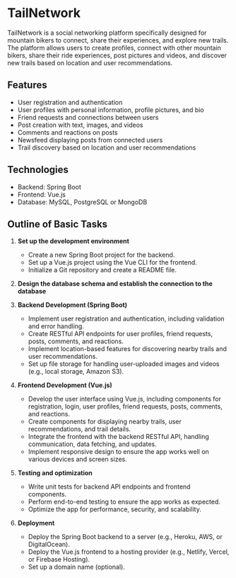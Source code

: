 # TailNetwork

TailNetwork is a social networking platform specifically designed for mountain bikers to connect, share their experiences, and explore new trails. The platform allows users to create profiles, connect with other mountain bikers, share their ride experiences, post pictures and videos, and discover new trails based on location and user recommendations.

## Features

- User registration and authentication
- User profiles with personal information, profile pictures, and bio
- Friend requests and connections between users
- Post creation with text, images, and videos
- Comments and reactions on posts
- Newsfeed displaying posts from connected users
- Trail discovery based on location and user recommendations

## Technologies

- Backend: Spring Boot
- Frontend: Vue.js
- Database: MySQL, PostgreSQL or MongoDB

## Outline of Basic Tasks

1. **Set up the development environment**
   - Create a new Spring Boot project for the backend.
   - Set up a Vue.js project using the Vue CLI for the frontend.
   - Initialize a Git repository and create a README file.

2. **Design the database schema and establish the connection to the database**

3. **Backend Development (Spring Boot)**
   - Implement user registration and authentication, including validation and error handling.
   - Create RESTful API endpoints for user profiles, friend requests, posts, comments, and reactions.
   - Implement location-based features for discovering nearby trails and user recommendations.
   - Set up file storage for handling user-uploaded images and videos (e.g., local storage, Amazon S3).

4. **Frontend Development (Vue.js)**
   - Develop the user interface using Vue.js, including components for registration, login, user profiles, friend requests, posts, comments, and reactions.
   - Create components for displaying nearby trails, user recommendations, and trail details.
   - Integrate the frontend with the backend RESTful API, handling communication, data fetching, and updates.
   - Implement responsive design to ensure the app works well on various devices and screen sizes.

5. **Testing and optimization**
   - Write unit tests for backend API endpoints and frontend components.
   - Perform end-to-end testing to ensure the app works as expected.
   - Optimize the app for performance, security, and scalability.

6. **Deployment**
   - Deploy the Spring Boot backend to a server (e.g., Heroku, AWS, or DigitalOcean).
   - Deploy the Vue.js frontend to a hosting provider (e.g., Netlify, Vercel, or Firebase Hosting).
   - Set up a domain name (optional).

